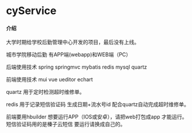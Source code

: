 # cyService

#### 介绍
大学时期给学校后勤管理中心开发的项目，最后没有上线。

城市学院移动后勤   有APP端(webapp)和WEB端（PC）  

后端使用技术    spring springmvc mybatis redis mysql quartz

前端使用技术    mui  vue ueditor echart


quartz 用于定时检测超时维修单。

redis 用于记录短信验证码 生成日期+流水号id 配合quartz自动完成超时维修单。 


前端要用hbuilder 想要运行APP（IOS或安卓），请把web打包成app 才能运行。
短信验证码用的是榛子云短信  要运行请换成自己的。